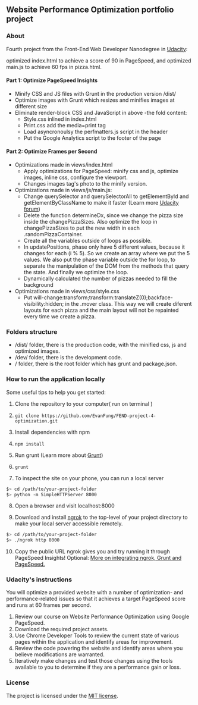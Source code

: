## Website Performance Optimization portfolio project

### About

Fourth project from the Front-End Web Developer Nanodegree in [Udacity](https://www.udacity.com/):

optimized index.html to achieve a score of 90 in PageSpeed, and optimized main.js to achieve 60 fps in pizza.html.

#### Part 1: Optimize PageSpeed Insights

- Minify CSS and JS files with Grunt in the production version /dist/
- Optimize images with Grunt which resizes and minifies images at different size
- Eliminate render-block CSS and JavaScript in above -the fold content:
  - Style.css inlined in index.html
  - Print.css add the media=print tag
  - Load asyncronoulsy the perfmatters.js script in the header
  - Put the Google Analytics script to the footer of the page

#### Part 2: Optimize Frames per Second

- Optimizations made in views/index.html
  - Apply optimizations for PageSpeed: minify css and js, optimize images, inline css, configure the viewport.
  - Changes images tag's photo to the minify version.
- Optimizations made in views/js/main.js:
  - Change querySelector and querySelectorAll to getElementById and getElementByClassName to make it faster (Learn more <a href="https://discussions.udacity.com/t/project-4-how-do-i-optimize-the-background-pizzas-for-loop/36302">Udacity forum</a>)
  - Delete the function determineDx, since we change the pizza size inside the changePizzaSizes. Also optimize the loop in changePizzaSizes to put the new width in each .randomPizzaContainer.
  - Create all the variables outside of loops as possible.
  - In updatePositions, phase only have 5 different values, because it changes for each (i % 5). So we create an array where we put the 5 values. We also put the phase variable outside the for loop, to separate the manipulation of the DOM from the methods that query the state. And finally we optimize the loop.
  - Dynamically calculated the number of pizzas needed to fill the background
- Optimizations made in views/css/style.css
  - Put will-change:transform;transform:translateZ(0);backface-visibility:hidden; in the .mover class. This way we will create diferent layouts for each pizza and the main layout will not be repainted every time we create a pizza.

### Folders structure

- /dist/ folder, there is the production code, with the minified css, js and optimized images.
- /dev/ folder, there is the development code.
- / folder, there is the root folder which has grunt and package.json.

### How to run the application locally

Some useful tips to help you get started:

1. Clone the repository to your computer( run on terminal )

2. ```
   git clone https://github.com/EvanFung/FEND-project-4-optimization.git
   ```

3. Install dependencies with npm

4. 
   ```
   npm install
   ```

5. Run grunt (Learn more about <a href="https://gruntjs.com/">Grunt</a>)

6. 
   ```
   grunt
   ```

7. To inspect the site on your phone, you can run a local server

  ```bash
  $> cd /path/to/your-project-folder
  $> python -m SimpleHTTPServer 8000
  ```

8. Open a browser and visit localhost:8000

9. Download and install [ngrok](https://ngrok.com/) to the top-level of your project directory to make your local server accessible remotely.

  ``` bash
  $> cd /path/to/your-project-folder
  $> ./ngrok http 8000
  ```

10. Copy the public URL ngrok gives you and try running it through PageSpeed Insights! Optional: [More on integrating ngrok, Grunt and PageSpeed.](http://www.jamescryer.com/2014/06/12/grunt-pagespeed-and-ngrok-locally-testing/)

### Udacity's instructions

You will optimize a provided website with a number of optimization- and performance-related issues so that it achieves a target PageSpeed score and runs at 60 frames per second.

1. Review our course on Website Performance Optimization using Google PageSpeed.
2. Download the required project assets.
3. Use Chrome Developer Tools to review the current state of various pages within the application and identify areas for improvement.
4. Review the code powering the website and identify areas where you believe modifications are warranted.
5. Iteratively make changes and test those changes using the tools available to you to determine if they are a performance gain or loss.

### License

The project is licensed under the [MIT license](license.txt).
